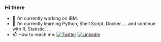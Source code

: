 ### Hi there

- 🔭 I’m currently working on IBM.
- 🌱 I’m currently learning Python, Shell Script, Docker, ... and continue with R, Statistic, ...
- 📫 How to reach me: [![Twitter](https://img.shields.io/twitter/url?color=%231DA1F2&label=Twitter&logo=twitter&logoColor=%231DA1F2&style=flat-square&url=https://twitter.com//th14600)](https://twitter.com//th14600)
[![LinkedIn](https://img.shields.io/twitter/url?color=%230072b1&label=Linkedin&logo=linkedin&logoColor=%230072b1&style=flat-square&url=http://linkedin.com/in/thop)](http://linkedin.com/in/thop)
